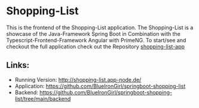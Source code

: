 # Shopping-List

This is the frontend of the Shopping-List application. The Shopping-List is a showcase of the Java-Framework Spring Boot in Combination with the Typescript-Frontend-Framework Angular with PrimeNG.
To start/see and checkout the full application check out the Repository [shopping-list-app](https://github.com/BlueIronGirl/shopping-list-app)

## Links:
* Running Version: http://shopping-list.app-node.de/
* Application: https://github.com/BlueIronGirl/springboot-shopping-list
* Backend: https://github.com/BlueIronGirl/springboot-shopping-list/tree/main/backend


